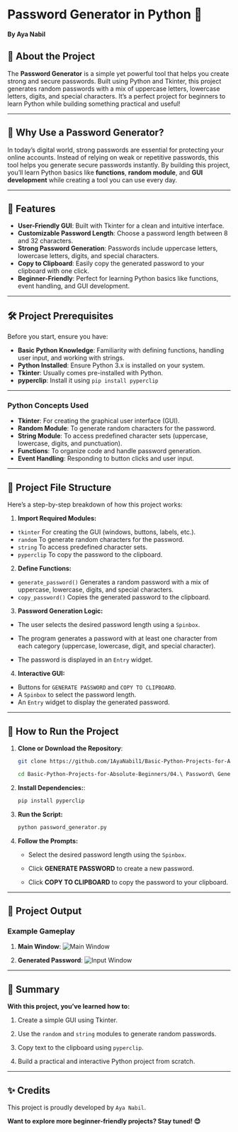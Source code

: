 # Password Generator in Python 🔐

**By Aya Nabil**

## 🧐 About the Project

The **Password Generator** is a simple yet powerful tool that helps you create strong and secure passwords. Built using Python and Tkinter, this project generates random passwords with a mix of uppercase letters, lowercase letters, digits, and special characters. It’s a perfect project for beginners to learn Python while building something practical and useful!

---

## 🌟 Why Use a Password Generator?

In today’s digital world, strong passwords are essential for protecting your online accounts. Instead of relying on weak or repetitive passwords, this tool helps you generate secure passwords instantly. By building this project, you’ll learn Python basics like **functions**, **random module**, and **GUI development** while creating a tool you can use every day.

----

## 🧩 Features

- **User-Friendly GUI**: Built with Tkinter for a clean and intuitive interface.
- **Customizable Password Length**: Choose a password length between 8 and 32 characters.
- **Strong Password Generation**: Passwords include uppercase letters, lowercase letters, digits, and special characters.
- **Copy to Clipboard**: Easily copy the generated password to your clipboard with one click.
- **Beginner-Friendly**: Perfect for learning Python basics like functions, event handling, and GUI development.

---

## 🛠️ Project Prerequisites

Before you start, ensure you have:

- **Basic Python Knowledge**: Familiarity with defining functions, handling user input, and working with strings.
- **Python Installed**: Ensure Python 3.x is installed on your system.
- **Tkinter**: Usually comes pre-installed with Python.
- **pyperclip**: Install it using ```pip install pyperclip```

---

### Python Concepts Used

- **Tkinter**: For creating the graphical user interface (GUI).
- **Random Module**: To generate random characters for the password.
- **String Module**: To access predefined character sets (uppercase, lowercase, digits, and punctuation).
- **Functions**: To organize code and handle password generation.
- **Event Handling**: Responding to button clicks and user input.

---

## 📂 Project File Structure

Here’s a step-by-step breakdown of how this project works:

1. **Import Required Modules:**

- ```tkinter``` For creating the GUI (windows, buttons, labels, etc.).
- ```random``` To generate random characters for the password.
- ```string``` To access predefined character sets.
- ```pyperclip``` To copy the password to the clipboard.

2. **Define Functions:**

- `generate_password()` Generates a random password with a mix of uppercase, lowercase, digits, and special characters.
- `copy_password()` Copies the generated password to the clipboard.

3. **Password Generation Logic:**

- The user selects the desired password length using a `Spinbox`.

- The program generates a password with at least one character from each category (uppercase, lowercase, digit, and special character).

- The password is displayed in an `Entry` widget.

4. **Interactive GUI:**

- Buttons for `GENERATE PASSWORD` and `COPY TO CLIPBOARD`.
- A `Spinbox` to select the password length.
- An `Entry` widget to display the generated password.

---

## 🚀 How to Run the Project

1. **Clone or Download the Repository**:

   ```bash
   git clone https://github.com/1AyaNabil1/Basic-Python-Projects-for-Absolute-Beginners.git
   
   cd Basic-Python-Projects-for-Absolute-Beginners/04.\ Password\ Generator

2. **Install Dependencies:**:

   ```python
   pip install pyperclip
    ```

3. **Run the Script:**

   ```bash
   python password_generator.py
4. **Follow the Prompts:**
    - Select the desired password length using the `Spinbox`.

   - Click **GENERATE PASSWORD** to create a new password.

    - Click **COPY TO CLIPBOARD** to copy the password to your clipboard.

---

## 📸 Project Output

### Example Gameplay

1. **Main Window**:
   ![Main Window](img/image.png)

2. **Generated Password**:
   ![Input Window](img/img_2.png)


---

## 📖 Summary

**With this project, you’ve learned how to:**

1. Create a simple GUI using Tkinter.

2. Use the ``random`` and `string` modules to generate random passwords.

3. Copy text to the clipboard using `pyperclip`.

4. Build a practical and interactive Python project from scratch.

---

## ✨ Credits

This project is proudly developed by `Aya Nabil`.

**Want to explore more beginner-friendly projects? Stay tuned! 😊**
